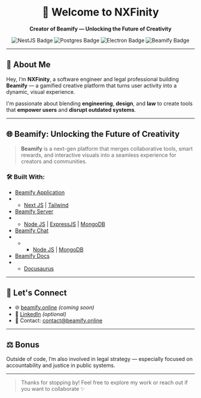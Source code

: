 <h1 align="center">👋 Welcome to NXFinity</h1>
<p align="center"><strong>Creator of Beamify — Unlocking the Future of Creativity</strong></p>

<p align="center">
  <img src="https://img.shields.io/badge/NestJS-Framework-red?style=flat&logo=nestjs" alt="NestJS Badge"/>
  <img src="https://img.shields.io/badge/PostgreSQL-Database-blue?style=flat&logo=postgresql" alt="Postgres Badge"/>
  <img src="https://img.shields.io/badge/Electron-Cross_Platform-lightblue?style=flat&logo=electron" alt="Electron Badge"/>
  <img src="https://img.shields.io/badge/Beamify-Building%20the%20Future-purple?style=flat&logo=city" alt="Beamify Badge"/>
</p>

---

## 🚀 About Me

Hey, I’m **NXFinity**, a software engineer and legal professional building **Beamify** — a gamified creative platform that turns user activity into a dynamic, visual experience.

I'm passionate about blending **engineering**, **design**, and **law** to create tools that **empower users** and **disrupt outdated systems**.

---

## 🌐 Beamify: Unlocking the Future of Creativity

> **Beamify** is a next-gen platform that merges collaborative tools, smart rewards, and interactive visuals into a seamless experience for creators and communities.

### 🛠 Built With:

- [Beamify Application](https://github.com/NXFinity/beamify_application) 
- - [Next JS]() | [Tailwind]()
- [Beamify Server](https://github.com/NXFinity/beamify_server) 
- - [Node JS]() | [ExpressJS]() | [MongoDB]() 
- [Beamify Chat](https://github.com/NXFinity/beamify_chat) 
- - - [Node JS]() | [MongoDB]()
- [Beamify Docs](https://github.com/NXFinity/beamify_docs) 
- - [Docusaurus]()

---

## 🤝 Let's Connect

- 🌐 [beamify.online](https://beamify.online) *(coming soon)*  
- 💼 [LinkedIn](https://www.linkedin.com/in/yourprofile) *(optional)*  
- 📨 Contact: contact@beamify.online

---

## ⚖️ Bonus

Outside of code, I’m also involved in legal strategy — especially focused on accountability and justice in public systems.

---

> Thanks for stopping by! Feel free to explore my work or reach out if you want to collaborate ✨

